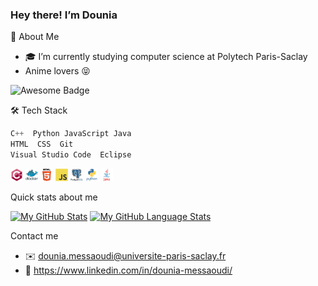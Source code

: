 ### Hey there! I’m Dounia

:princess: About Me


- 🎓 I’m currently studying computer science at Polytech Paris-Saclay
- Anime lovers 😝


<img src="https://cdn.rawgit.com/sindresorhus/awesome/d7305f38d29fed78fa85652e3a63e154dd8e8829/media/badge.svg" alt="Awesome Badge"/>

<br>

🛠  Tech Stack
```Python
C++  Python JavaScript Java    
HTML  CSS  Git     
Visual Studio Code  Eclipse
```
<p align="left"> <img src="https://raw.githubusercontent.com/devicons/devicon/master/icons/cplusplus/cplusplus-original.svg" alt="cplusplus" width="20" height="20"/> <img src="https://raw.githubusercontent.com/devicons/devicon/master/icons/docker/docker-original-wordmark.svg" alt="docker" width="20" height="20"/> <img src="https://raw.githubusercontent.com/devicons/devicon/master/icons/html5/html5-original-wordmark.svg" alt="html5" width="20" height="20"/> <img src="https://raw.githubusercontent.com/devicons/devicon/master/icons/javascript/javascript-original.svg" alt="javascript" width="20" height="20"/> <img src="https://raw.githubusercontent.com/devicons/devicon/master/icons/postgresql/postgresql-original-wordmark.svg" alt="postgresql" width="20" height="20"/> <img src="https://raw.githubusercontent.com/devicons/devicon/master/icons/python/python-original-wordmark.svg" alt="python" width="20" height="20"/> <img src="https://raw.githubusercontent.com/devicons/devicon/master/icons/java/java-original-wordmark.svg" alt="java" width="20" height="20"/>  </p>

Quick stats about me

[![My GitHub Stats](https://github-readme-stats.vercel.app/api/?username=Cerise91&count_private=true&theme=synthwave&showicons=true)]()
[![My GitHub Language Stats](https://github-readme-stats.vercel.app/api/top-langs/?username=Cerise91&langs_count=5&theme=synthwave)]()

Contact me

- ✉️ dounia.messaoudi@universite-paris-saclay.fr
- 🔗 https://www.linkedin.com/in/dounia-messaoudi/
